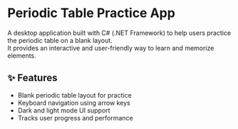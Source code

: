 # Periodic Table Practice App
A desktop application built with C# (.NET Framework) to help users practice the periodic table on a blank layout.  
It provides an interactive and user-friendly way to learn and memorize elements.

## ✨ Features
- Blank periodic table layout for practice
- Keyboard navigation using arrow keys
- Dark and light mode UI support
- Tracks user progress and performance
